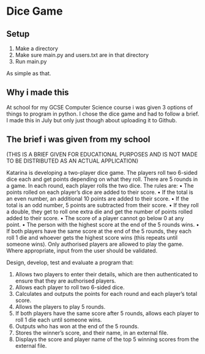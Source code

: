 # Dice Game

## Setup

1. Make a directory
2. Make sure main.py and users.txt are in that directory
3. Run main.py

As simple as that.

## Why i made this

At school for my GCSE Computer Science course i was given 3 options of things to program in python. I chose the dice game and had to follow a brief.
I made this in July but only just though about uploading it to Github.

## The brief i was given from my school

(THIS IS A BRIEF GIVEN FOR EDUCATIONAL PURPOSES AND IS NOT MADE TO BE DISTRIBUTED AS AN ACTUAL APPLICATION}

Katarina is developing a two-player dice game.
The players roll two 6-sided dice each and get points depending on what they
roll. There are 5 rounds in a game. In each round, each player rolls the two dice.
The rules are:
• The points rolled on each player’s dice are added to their score.
• If the total is an even number, an additional 10 points are added to their score.
• If the total is an odd number, 5 points are subtracted from their score.
• If they roll a double, they get to roll one extra die and get the number of points rolled added to
their score.
• The score of a player cannot go below 0 at any point.
• The person with the highest score at the end of the 5 rounds wins.
• If both players have the same score at the end of the 5 rounds, they each roll 1 die and
whoever gets the highest score wins (this repeats until someone wins).
Only authorised players are allowed to play the game.
Where appropriate, input from the user should be validated.

Design, develop, test and evaluate a program that:
1. Allows two players to enter their details, which are then authenticated to ensure that they are
authorised players.
2. Allows each player to roll two 6-sided dice.
3. Calculates and outputs the points for each round and each player’s total score.
4. Allows the players to play 5 rounds.
5. If both players have the same score after 5 rounds, allows each player to roll 1 die each until
someone wins.
6. Outputs who has won at the end of the 5 rounds.
7. Stores the winner’s score, and their name, in an external file.
8. Displays the score and player name of the top 5 winning scores from the external file.
